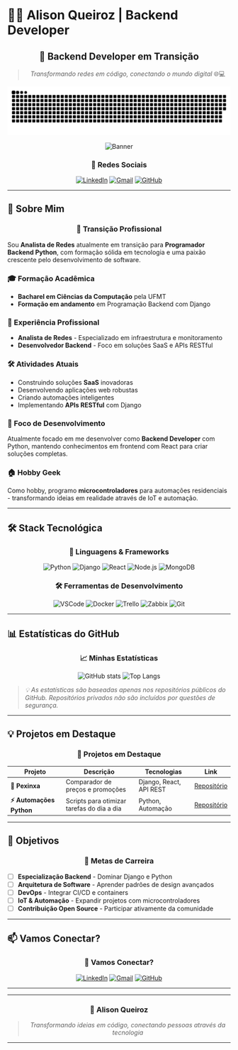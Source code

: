 # 👨‍💻 Alison Queiroz | Backend Developer

<div align="center">

## 🚀 Backend Developer em Transição

> *Transformando redes em código, conectando o mundo digital* 🌐💻

[![GitHub snake](./assets/github-contribution-grid-snake.svg)](https://github.com/Aqueiroz2)

![Banner](./assets/banner.gif)

### 📱 Redes Sociais

[![LinkedIn](https://img.shields.io/badge/LinkedIn-0077B5?style=for-the-badge&logo=linkedin&logoColor=white)](https://www.linkedin.com/in/alison-queiroz-676519183/)
[![Gmail](https://img.shields.io/badge/Gmail-D14836?style=for-the-badge&logo=gmail&logoColor=white)](mailto:alissontenob.aq@gmail.com)
[![GitHub](https://img.shields.io/badge/GitHub-100000?style=for-the-badge&logo=github&logoColor=white)](https://github.com/Aqueiroz2)

</div>

---

## 🚀 Sobre Mim

<div align="center">

### 🎯 **Transição Profissional**

</div>

Sou **Analista de Redes** atualmente em transição para **Programador Backend Python**, com formação sólida em tecnologia e uma paixão crescente pelo desenvolvimento de software.

### 🎓 Formação Acadêmica
- **Bacharel em Ciências da Computação** pela UFMT
- **Formação em andamento** em Programação Backend com Django

### 💼 Experiência Profissional
- **Analista de Redes** - Especializado em infraestrutura e monitoramento
- **Desenvolvedor Backend** - Foco em soluções SaaS e APIs RESTful

### 🛠️ Atividades Atuais
- Construindo soluções **SaaS** inovadoras
- Desenvolvendo aplicações web robustas
- Criando automações inteligentes
- Implementando **APIs RESTful** com Django

### 🎯 Foco de Desenvolvimento
Atualmente focado em me desenvolver como **Backend Developer** com Python, mantendo conhecimentos em frontend com React para criar soluções completas.

### 🏠 Hobby Geek
Como hobby, programo **microcontroladores** para automações residenciais - transformando ideias em realidade através de IoT e automação.

---

## 🛠️ Stack Tecnológica

<div align="center">

### 🎨 **Linguagens & Frameworks**

</div>
<div align="center">

![Python](https://img.shields.io/badge/Python-90%25-3776AB?style=for-the-badge&logo=python&logoColor=white)
![Django](https://img.shields.io/badge/Django-85%25-092E20?style=for-the-badge&logo=django&logoColor=white)
![React](https://img.shields.io/badge/React-85%25-20232A?style=for-the-badge&logo=react&logoColor=61DAFB)
![Node.js](https://img.shields.io/badge/Node.js-80%25-339933?style=for-the-badge&logo=nodedotjs&logoColor=white)
![MongoDB](https://img.shields.io/badge/MongoDB-75%25-4EA94B?style=for-the-badge&logo=mongodb&logoColor=white)

</div>

<div align="center">

### 🛠️ **Ferramentas de Desenvolvimento**

</div>
<div align="center">

![VSCode](https://img.shields.io/badge/VSCode-95%25-007ACC?style=for-the-badge&logo=visualstudiocode&logoColor=white)
![Docker](https://img.shields.io/badge/Docker-85%25-2496ED?style=for-the-badge&logo=docker&logoColor=white)
![Trello](https://img.shields.io/badge/Trello-80%25-0052CC?style=for-the-badge&logo=trello&logoColor=white)
![Zabbix](https://img.shields.io/badge/Zabbix-75%25-02749C?style=for-the-badge&logo=zabbix&logoColor=white)
![Git](https://img.shields.io/badge/Git-85%25-F05032?style=for-the-badge&logo=git&logoColor=white)

</div>

---

## 📊 Estatísticas do GitHub

<div align="center">

### 📈 **Minhas Estatísticas**

</div>

<div align="center">

![GitHub stats](https://github-readme-stats.vercel.app/api?username=Aqueiroz2&show_icons=true&theme=radical&hide_border=true&include_all_commits=true&card_width=400)
![Top Langs](https://github-readme-stats.vercel.app/api/top-langs/?username=Aqueiroz2&layout=compact&theme=radical&hide_border=true&langs_count=6&card_width=400)

</div>

> *💡 As estatísticas são baseadas apenas nos repositórios públicos do GitHub. Repositórios privados não são incluídos por questões de segurança.*

---

## 💡 Projetos em Destaque

<div align="center">

### 🚀 **Projetos em Destaque**

</div>

| Projeto | Descrição | Tecnologias | Link |
|---------|-----------|-------------|------|
| **🐍 Pexinxa** | Comparador de preços e promoções | Django, React, API REST | [Repositório](https://github.com/Aqueiroz2/pexinxa) |
| **⚡ Automações Python** | Scripts para otimizar tarefas do dia a dia | Python, Automação | [Repositório](https://github.com/Aqueiroz2/automacoes) |

---

## 🎯 Objetivos

<div align="center">

### 🎯 **Metas de Carreira**

</div>

- [ ] **Especialização Backend** - Dominar Django e Python
- [ ] **Arquitetura de Software** - Aprender padrões de design avançados
- [ ] **DevOps** - Integrar CI/CD e containers
- [ ] **IoT & Automação** - Expandir projetos com microcontroladores
- [ ] **Contribuição Open Source** - Participar ativamente da comunidade

---

## 📫 Vamos Conectar?

<div align="center">

### 🤝 **Vamos Conectar?**

</div>

<div align="center">

[![LinkedIn](https://img.shields.io/badge/LinkedIn-0077B5?style=for-the-badge&logo=linkedin&logoColor=white)](https://www.linkedin.com/in/alison-queiroz-676519183/)
[![Gmail](https://img.shields.io/badge/Gmail-D14836?style=for-the-badge&logo=gmail&logoColor=white)](mailto:alissontenob.aq@gmail.com)
[![GitHub](https://img.shields.io/badge/GitHub-100000?style=for-the-badge&logo=github&logoColor=white)](https://github.com/Aqueiroz2)

</div>

---

<div align="center">

---

### 🚀 **Alison Queiroz**

> *Transformando ideias em código, conectando pessoas através da tecnologia*

---

</div>
